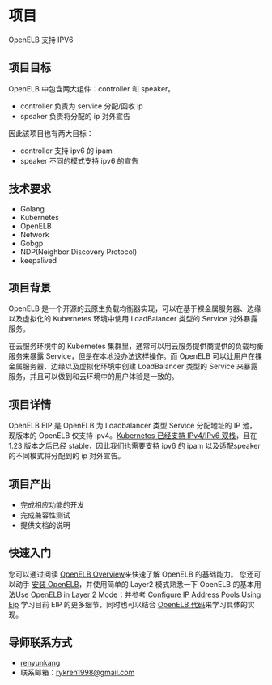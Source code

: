 
# 项目

OpenELB 支持 IPV6

## 项目目标

OpenELB 中包含两大组件：controller 和 speaker。
- controller 负责为 service 分配/回收 ip
- speaker 负责将分配的 ip 对外宣告

因此该项目也有两大目标：
- controller 支持 ipv6 的 ipam
- speaker 不同的模式支持 ipv6 的宣告

## 技术要求

- Golang
- Kubernetes
- OpenELB
- Network
- Gobgp
- NDP(Neighbor Discovery Protocol)
- keepalived

## 项目背景

OpenELB 是一个开源的云原生负载均衡器实现，可以在基于裸金属服务器、边缘以及虚拟化的 Kubernetes 环境中使用 LoadBalancer 类型的 Service 对外暴露服务。

在云服务环境中的 Kubernetes 集群里，通常可以用云服务提供商提供的负载均衡服务来暴露 Service，但是在本地没办法这样操作。而 OpenELB 可以让用户在裸金属服务器、边缘以及虚拟化环境中创建 LoadBalancer 类型的 Service 来暴露服务，并且可以做到和云环境中的用户体验是一致的。

## 项目详情

OpenELB EIP 是 OpenELB 为 Loadbalancer 类型 Service 分配地址的 IP 池，现版本的 OpenELB 仅支持 ipv4。[Kubernetes 已经支持 IPv4/IPv6 双栈](https://kubernetes.io/docs/concepts/services-networking/dual-stack/)，且在 1.23 版本之后已经 stable，因此我们也需要支持 ipv6 的 ipam 以及适配speaker的不同模式将分配到的 ip 对外宣告。

## 项目产出

- 完成相应功能的开发
- 完成兼容性测试
- 提供文档的说明

## 快速入门

您可以通过阅读 [OpenELB Overview](https://openelb.io/docs/overview/)来快速了解 OpenELB 的基础能力。
您还可以动手 [安装 OpenELB](https://openelb.io/docs/getting-started/installation/)，并使用简单的 Layer2 模式熟悉一下 OpenELB 的基本用法[Use OpenELB in Layer 2 Mode](https://openelb.io/docs/getting-started/usage/use-openelb-in-layer-2-mode/)；并参考 [Configure IP Address Pools Using Eip](https://openelb.io/docs/getting-started/configuration/configure-ip-address-pools-using-eip/) 学习目前 EIP 的更多细节，同时也可以结合 [OpenELB 代码](https://github.com/openelb/openelb)来学习具体的实现。

## 导师联系方式

- [renyunkang](https://github.com/renyunkang/)
- 联系邮箱：rykren1998@gmail.com